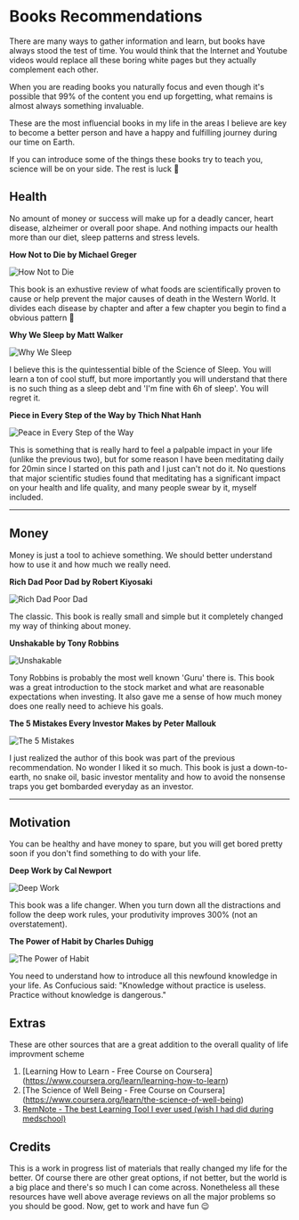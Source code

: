 # Books Recommendations

There are many ways to gather information and learn, but books have always stood the test of time.
You would think that the Internet and Youtube videos would replace all these boring white pages but they actually complement each other. 

When you are reading books you naturally focus and even though it's possible that 99% of the content you end up forgetting, what remains is almost always something invaluable.

These are the most influencial books in my life in the areas I believe are key to become a better person and have a happy and fulfilling journey during our time on Earth.

If you can introduce some of the things these books try to teach you, science will be on your side. The rest is luck 🎲

## Health
No amount of money or success will make up for a deadly cancer, heart disease, alzheimer or overall poor shape.
And nothing impacts our health more than our diet, sleep patterns and stress levels.

**How Not to Die by Michael Greger**

![How Not to Die](https://user-images.githubusercontent.com/20741018/109691747-aab53f00-7b7f-11eb-9109-c94f652939c7.jpg)

This book is an exhustive review of what foods are scientifically proven to cause or help prevent the major causes of death in the Western World.
It divides each disease by chapter and after a few chapter you begin to find a obvious pattern 🌱

**Why We Sleep by Matt Walker**

![Why We Sleep](https://user-images.githubusercontent.com/20741018/109691944-dafcdd80-7b7f-11eb-82fe-0d56db0bceb1.png)

I believe this is the quintessential bible of the Science of Sleep. 
You will learn a ton of cool stuff, but more importantly you will understand that there is no such thing as a sleep debt and 'I'm fine with 6h of sleep'. 
You will regret it.

**Piece in Every Step of the Way by Thich Nhat Hanh**

![Peace in Every Step of the Way](https://user-images.githubusercontent.com/20741018/109689777-8e180780-7b7d-11eb-9eb8-469270fb2ed9.png)

This is something that is really hard to feel a palpable impact in your life (unlike the previous two), but for some reason I have been meditating daily for 20min since I started on this path and I just can't not do it.
No questions that major scientific studies found that meditating has a significant impact on your health and life quality, and many people swear by it, myself included.

---
## Money
Money is just a tool to achieve something. 
We should better understand how to use it and how much we really need.

**Rich Dad Poor Dad by Robert Kiyosaki**

![Rich Dad Poor Dad](https://user-images.githubusercontent.com/20741018/109692532-8dcd3b80-7b80-11eb-9d40-19fc55ffc526.jpg)

The classic. This book is really small and simple but it completely changed my way of thinking about money. 

**Unshakable by Tony Robbins**

![Unshakable](https://user-images.githubusercontent.com/20741018/109694179-6d9e7c00-7b82-11eb-9fb4-2896513e213c.jpg)

Tony Robbins is probably the most well known 'Guru' there is. 
This book was a great introduction to the stock market and what are reasonable expectations when investing.
It also gave me a sense of how much money does one really need to achieve his goals.

**The 5 Mistakes Every Investor Makes by Peter Mallouk** 

![The 5 Mistakes](https://user-images.githubusercontent.com/20741018/109694620-ed2c4b00-7b82-11eb-8aa9-6d59023b016e.png)

I just realized the author of this book was part of the previous recommendation. No wonder I liked it so much.
This book is just a down-to-earth, no snake oil, basic investor mentality and how to avoid the nonsense traps you get bombarded everyday as an investor.

---
## Motivation
You can be healthy and have money to spare, but you will get bored pretty soon if you don't find something to do with your life.

**Deep Work by Cal Newport**

![Deep Work](https://user-images.githubusercontent.com/20741018/109695299-a3903000-7b83-11eb-81c8-a92beade1843.jpeg)

This book was a life changer. 
When you turn down all the distractions and follow the deep work rules, your produtivity improves 300% (not an overstatement).

**The Power of Habit by Charles Duhigg**

![The Power of Habit](https://user-images.githubusercontent.com/20741018/109695863-55c7f780-7b84-11eb-8beb-d369e57ba0a9.jpg)

You need to understand how to introduce all this newfound knowledge in your life.
As Confucious said: "Knowledge without practice is useless. Practice without knowledge is dangerous."

## Extras

These are other sources that are a great addition to the overall quality of life improvment scheme

1. [Learning How to Learn - Free Course on Coursera] (https://www.coursera.org/learn/learning-how-to-learn)
2. [The Science of Well Being - Free Course on Coursera] (https://www.coursera.org/learn/the-science-of-well-being)
3. [RemNote - The best Learning Tool I ever used (wish I had did during medschool)](https://www.remnote.io)

## Credits

This is a work in progress list of materials that really changed my life for the better.
Of course there are other great options, if not better, but the world is a big place and there's so much I can come across.
Nonetheless all these resources have well above average reviews on all the major problems so you should be good.
Now, get to work and have fun 😉







